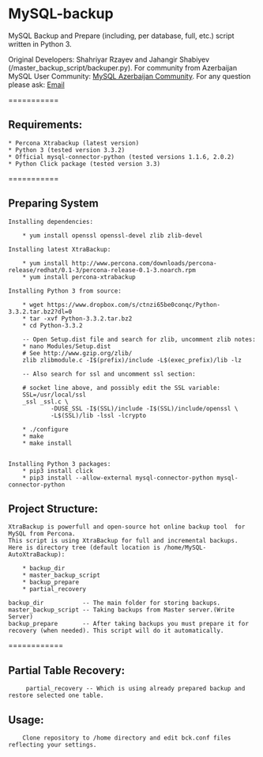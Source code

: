 MySQL-backup
============

MySQL Backup and Prepare (including, per database, full, etc.) script written in Python 3.

Original Developers: Shahriyar Rzayev and Jahangir Shabiyev (/master_backup_script/backuper.py).
For community from Azerbaijan MySQL User Community: [MySQL Azerbaijan Community](http://mysql.az/about/).
For any question please ask: [Email](mailto:rzayev.sehriyar@gmail.com)

===========

Requirements:
-------------

    * Percona Xtrabackup (latest version)
    * Python 3 (tested version 3.3.2)
    * Official mysql-connector-python (tested versions 1.1.6, 2.0.2)
    * Python Click package (tested version 3.3)

===========

Preparing System
-----------------

    Installing dependencies:

        * yum install openssl openssl-devel zlib zlib-devel
        
    Installing latest XtraBackup:
        
        * yum install http://www.percona.com/downloads/percona-release/redhat/0.1-3/percona-release-0.1-3.noarch.rpm
        * yum install percona-xtrabackup

    Installing Python 3 from source:

        * wget https://www.dropbox.com/s/ctnzi65be0conqc/Python-3.3.2.tar.bz2?dl=0
        * tar -xvf Python-3.3.2.tar.bz2
        * cd Python-3.3.2
        
        -- Open Setup.dist file and search for zlib, uncomment zlib notes:
        * nano Modules/Setup.dist
        # See http://www.gzip.org/zlib/
        zlib zlibmodule.c -I$(prefix)/include -L$(exec_prefix)/lib -lz

        -- Also search for ssl and uncomment ssl section:
        
        # socket line above, and possibly edit the SSL variable:
        SSL=/usr/local/ssl
        _ssl _ssl.c \
	            -DUSE_SSL -I$(SSL)/include -I$(SSL)/include/openssl \
                -L$(SSL)/lib -lssl -lcrypto
                
        * ./configure
        * make
        * make install
    
    
    Installing Python 3 packages:
        * pip3 install click
        * pip3 install --allow-external mysql-connector-python mysql-connector-python
    

        
Project Structure:
------------------
    
    XtraBackup is powerfull and open-source hot online backup tool  for MySQL from Percona.
    This script is using XtraBackup for full and incremental backups.
    Here is directory tree (default location is /home/MySQL-AutoXtraBackup):
        
        * backup_dir
        * master_backup_script
        * backup_prepare
        * partial_recovery
    
    backup_dir           -- The main folder for storing backups.
    master_backup_script -- Taking backups from Master server.(Write Server)
    backup_prepare       -- After taking backups you must prepare it for recovery (when needed). This script will do it automatically.

============

Partial Table Recovery:
------------------------
         
         partial_recovery -- Which is using already prepared backup and restore selected one table.
         

Usage:
-----
        Clone repository to /home directory and edit bck.conf files reflecting your settings.
